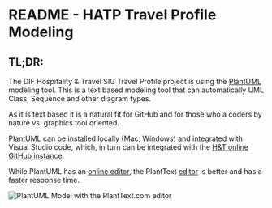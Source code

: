 # README - HATP Travel Profile Modeling

## **TL;DR:** 
The DIF Hospitality & Travel SIG Travel Profile project is using the [PlantUML](https://plantuml.com) modeling tool. This is a text based modeling tool that can automatically UML Class, Sequence and other diagram types.

As it is text based it is a natural fit for GitHub and for those who a coders by nature vs. graphics tool oriented.

PlantUML can be installed locally (Mac, Windows) and integrated with Visual Studio code, which, in turn can be integrated with the [H&T online GitHub instance](https://github.com/decentralized-identity/ht-travel-profile).

While PlantUML has an [online editor](https://www.plantuml.com/plantuml/uml/SyfFKj2rKt3CoKnELR1Io4ZDoSa70000), the PlantText [editor](https://planttext.com) is better and has a faster response time.

![PlantUML Model with the PlantText.com editor](https://github.com/decentralized-identity/ht-travel-profile/blob/main/Modeling/Images/PlantTextScreenShot.png)
